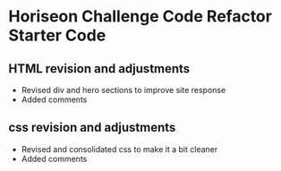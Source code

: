 # Horiseon Challenge Code Refactor Starter Code

## HTML revision and adjustments
* Revised div and hero sections to improve site response
* Added comments

## css revision and adjustments
* Revised and consolidated css to make it a bit cleaner 
* Added comments